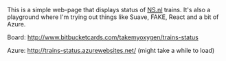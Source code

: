 This is  a simple web-page that displays status of [NS.nl](http://ns.nl) trains.
It's also a playground where I'm trying out things like Suave, FAKE, React and a bit of Azure.

Board: http://www.bitbucketcards.com/takemyoxygen/trains-status

Azure: http://trains-status.azurewebsites.net/ (might take a while to load)
